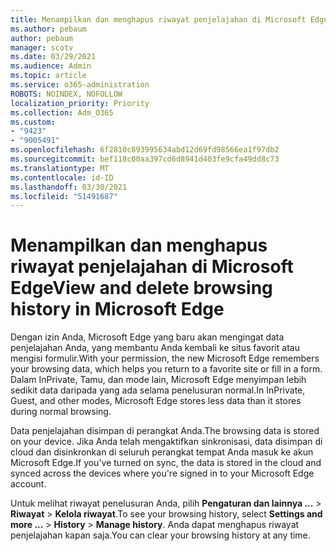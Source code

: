 ```yaml
---
title: Menampilkan dan menghapus riwayat penjelajahan di Microsoft Edge
ms.author: pebaum
author: pebaum
manager: scotv
ms.date: 03/29/2021
ms.audience: Admin
ms.topic: article
ms.service: o365-administration
ROBOTS: NOINDEX, NOFOLLOW
localization_priority: Priority
ms.collection: Adm_O365
ms.custom:
- "9423"
- "9005491"
ms.openlocfilehash: 6f2810c893995634abd12d69fd98566ea1f97db2
ms.sourcegitcommit: bef118c00aa397cd6d8941d403fe9cfa49dd8c73
ms.translationtype: MT
ms.contentlocale: id-ID
ms.lasthandoff: 03/30/2021
ms.locfileid: "51491687"
---
```

# <a name="view-and-delete-browsing-history-in-microsoft-edge"></a><span data-ttu-id="d896f-102">Menampilkan dan menghapus riwayat penjelajahan di Microsoft Edge</span><span class="sxs-lookup"><span data-stu-id="d896f-102">View and delete browsing history in Microsoft Edge</span></span>

<span data-ttu-id="d896f-103">Dengan izin Anda, Microsoft Edge yang baru akan mengingat data penjelajahan Anda, yang membantu Anda kembali ke situs favorit atau mengisi formulir.</span><span class="sxs-lookup"><span data-stu-id="d896f-103">With your permission, the new Microsoft Edge remembers your browsing data, which helps you return to a favorite site or fill in a form.</span></span> <span data-ttu-id="d896f-104">Dalam InPrivate, Tamu, dan mode lain, Microsoft Edge menyimpan lebih sedikit data daripada yang ada selama penelusuran normal.</span><span class="sxs-lookup"><span data-stu-id="d896f-104">In InPrivate, Guest, and other modes, Microsoft Edge stores less data than it stores during normal browsing.</span></span>

<span data-ttu-id="d896f-105">Data penjelajahan disimpan di perangkat Anda.</span><span class="sxs-lookup"><span data-stu-id="d896f-105">The browsing data is stored on your device.</span></span> <span data-ttu-id="d896f-106">Jika Anda telah mengaktifkan sinkronisasi, data disimpan di cloud dan disinkronkan di seluruh perangkat tempat Anda masuk ke akun Microsoft Edge.</span><span class="sxs-lookup"><span data-stu-id="d896f-106">If you've turned on sync, the data is stored in the cloud and synced across the devices where you're signed in to your Microsoft Edge account.</span></span>

<span data-ttu-id="d896f-107">Untuk melihat riwayat penelusuran Anda, pilih **Pengaturan dan lainnya ...**   >  **Riwayat**  >  **Kelola riwayat**.</span><span class="sxs-lookup"><span data-stu-id="d896f-107">To see your browsing history, select **Settings and more ...**  > **History** > **Manage history**.</span></span> <span data-ttu-id="d896f-108">Anda dapat menghapus riwayat penjelajahan kapan saja.</span><span class="sxs-lookup"><span data-stu-id="d896f-108">You can clear your browsing history at any time.</span></span>